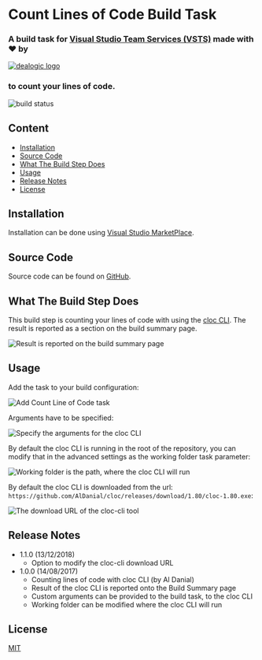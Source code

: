 # Count Lines of Code Build Task

### A build task for [Visual Studio Team Services (VSTS)](https://www.visualstudio.com/fr-fr/products/visual-studio-team-services-vs.aspx) made with ♥ by

[![dealogic logo](https://raw.githubusercontent.com/Dealogic/cloc-vsts-extension/master/dealogic-logo.png)](http://www.dealogic.com)

### to count your lines of code.

![build status](https://dealogic.visualstudio.com/DefaultCollection/_apis/public/build/definitions/4cd19643-db3a-4dcc-b481-76a7800dd64d/9867/badge)

## Content

* [Installation](#installation)
* [Source Code](#source-code)
* [What The Build Step Does](#what-the-build-step-does)
* [Usage](#usage)
* [Release Notes](#release-notes)
* [License](#license)

## <a id="installation"></a>Installation

Installation can be done using [Visual Studio MarketPlace](https://marketplace.visualstudio.com/items?itemName=Dealogic.cloc-vsts-extension).

## <a id="source-code"></a>Source Code

Source code can be found on [GitHub](https://github.com/Dealogic/cloc-vsts-extension).

## <a id="what-the-build-step-does"></a>What The Build Step Does

This build step is counting your lines of code with using the [cloc CLI](https://github.com/AlDanial/cloc). The result is reported as a section on the build summary page.

![Result is reported on the build summary page](https://raw.githubusercontent.com/Dealogic/cloc-vsts-extension/master/screenshots/BuildSummary.png)

## <a id="usage"></a>Usage

Add the task to your build configuration:

![Add Count Line of Code task](https://raw.githubusercontent.com/Dealogic/cloc-vsts-extension/master/screenshots/TaskList.png)

Arguments have to be specified:

![Specify the arguments for the cloc CLI](https://raw.githubusercontent.com/Dealogic/cloc-vsts-extension/master/screenshots/Arguments.png)

By default the cloc CLI is running in the root of the repository, you can modify that in the advanced settings as the working folder task parameter:

![Working folder is the path, where the cloc CLI will run](https://raw.githubusercontent.com/Dealogic/cloc-vsts-extension/master/screenshots/WorkingFolder.png)

By default the cloc CLI is downloaded from the url: `https://github.com/AlDanial/cloc/releases/download/1.80/cloc-1.80.exe`:

![The download URL of the cloc-cli tool](https://raw.githubusercontent.com/Dealogic/cloc-vsts-extension/master/screenshots/WorkingFolder.png)

## <a id="release-notes"></a>Release Notes

* 1.1.0 (13/12/2018)
    * Option to modify the cloc-cli download URL
* 1.0.0 (14/08/2017)
    * Counting lines of code with cloc CLI (by Al Danial)
    * Result of the cloc CLI is reported onto the Build Summary page
    * Custom arguments can be provided to the build task, to the cloc CLI
    * Working folder can be modified where the cloc CLI will run

## <a id="license"></a>License

[MIT](https://github.com/Dealogic/cloc-vsts-extension/blob/master/LICENSE)
